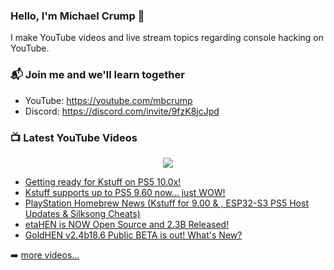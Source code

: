 ### Hello, I'm Michael Crump 👋

I make YouTube videos and live stream topics regarding console hacking on YouTube. 

### 📬 Join me and we'll learn together

- YouTube: https://youtube.com/mbcrump
- Discord: https://discord.com/invite/9fzK8jcJpd

### 📺 Latest YouTube Videos

<div align="center">

[<img src="https://img.shields.io/badge/-Subscribe-red?style=for-the-badge&logo=youtube&logoColor=white"/>](https://www.youtube.com/c/mbcrump?sub_confirmation=1)

</div>

<!-- YOUTUBE:START -->
- [Getting ready for Kstuff on PS5 10.0x!](https://www.youtube.com/watch?v=Nn8INWNT9vs)
- [Kstuff supports up to PS5 9.60 now... just WOW!](https://www.youtube.com/watch?v=qQFZFV1e0II)
- [PlayStation Homebrew News &lpar;Kstuff for 9.00 &amp; , ESP32-S3 PS5 Host Updates &amp; Silksong Cheats&rpar;](https://www.youtube.com/watch?v=2C8mrM0z1e4)
- [etaHEN is NOW Open Source and 2.3B Released!](https://www.youtube.com/watch?v=0aOLhIU7ysQ)
- [GoldHEN v2.4b18.6 Public BETA is out! What&#39;s New?](https://www.youtube.com/watch?v=eJw8ZvFHzVc)
<!-- YOUTUBE:END -->

➡️ [more videos...](https://youtube.com/mbcrump)

